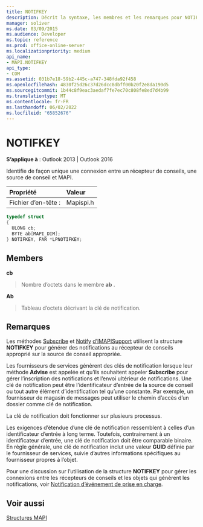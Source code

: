 ```yaml
---
title: NOTIFKEY
description: Décrit la syntaxe, les membres et les remarques pour NOTIFKEY, qui identifie de façon unique une connexion entre un récepteur de conseils, une source de conseil et MAPI.
manager: soliver
ms.date: 03/09/2015
ms.audience: Developer
ms.topic: reference
ms.prod: office-online-server
ms.localizationpriority: medium
api_name:
- MAPI.NOTIFKEY
api_type:
- COM
ms.assetid: 031b7e18-59b2-445c-a747-348fda92f458
ms.openlocfilehash: 4830f25d26c37d26dcc8dbff00b20f2e8da190d5
ms.sourcegitcommit: 1b44c8f9eac3aedaf7fe7ec70c808fe8ed7d4b99
ms.translationtype: MT
ms.contentlocale: fr-FR
ms.lasthandoff: 06/02/2022
ms.locfileid: "65852676"
---
```

# <a name="notifkey"></a>NOTIFKEY

  
  
**S’applique à** : Outlook 2013 | Outlook 2016 
  
Identifie de façon unique une connexion entre un récepteur de conseils, une source de conseil et MAPI.
  
|Propriété |Valeur |
|:-----|:-----|
|Fichier d’en-tête :  <br/> |Mapispi.h  <br/> |
   
```cpp
typedef struct
{
  ULONG cb;
  BYTE ab[MAPI_DIM];
} NOTIFKEY, FAR *LPNOTIFKEY;

```

## <a name="members"></a>Members

 **cb**
  
> Nombre d’octets dans le membre **ab** . 
    
 **Ab**
  
> Tableau d’octets décrivant la clé de notification.
    
## <a name="remarks"></a>Remarques

Les méthodes [Subscribe](imapisupport-subscribe.md) et [Notify](imapisupport-notify.md) [d’IMAPISupport](imapisupportiunknown.md) utilisent la structure **NOTIFKEY** pour générer des notifications au récepteur de conseils approprié sur la source de conseil appropriée. 
  
Les fournisseurs de services génèrent des clés de notification lorsque leur méthode **Advise** est appelée et qu’ils souhaitent appeler **Subscribe** pour gérer l’inscription des notifications et l’envoi ultérieur de notifications. Une clé de notification peut être l’identificateur d’entrée de la source de conseil ou tout autre élément d’identification tel qu’une constante. Par exemple, un fournisseur de magasin de messages peut utiliser le chemin d’accès d’un dossier comme clé de notification. 
  
La clé de notification doit fonctionner sur plusieurs processus. 
  
Les exigences d’étendue d’une clé de notification ressemblent à celles d’un identificateur d’entrée à long terme. Toutefois, contrairement à un identificateur d’entrée, une clé de notification doit être comparable binaire. En règle générale, une clé de notification inclut une valeur **GUID** définie par le fournisseur de services, suivie d’autres informations spécifiques au fournisseur propres à l’objet. 
  
Pour une discussion sur l’utilisation de la structure **NOTIFKEY** pour gérer les connexions entre les récepteurs de conseils et les objets qui génèrent les notifications, voir [Notification d’événement de prise en charge](supporting-event-notification.md). 
  
## <a name="see-also"></a>Voir aussi



[Structures MAPI](mapi-structures.md)

